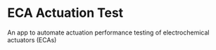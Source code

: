 # ECA Actuation Test

An app to automate actuation performance testing of electrochemical actuators (ECAs)
